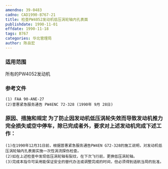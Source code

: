 ```yaml
---
amendno: 39-0483
cadno: CAD1990-B767-21
title: 检查PW4052发动机低压涡轮轴内孔表面
publishdate: 1990-11-01
effdate: 1990-11-18
tags: B767
categories: 华北管理局
author: 陈岳宏
---
```


### 适用范围 
所有的PW4052发动机

### 参考文件
    (1) FAA 90-ANE-27 
    (2)普惠紧急服务通告 PW4ENC 72-328 (1990年 9月 28日) 


### 原因、措施和规定     为了防止因发动机低压涡轮失效而导致发动机推力完全损失或空中停车，除已完成者外，要求对上述发动机完成下述工作： 
    (1)在1990年12月31日前，根据普惠紧急服务通告PW4EN G72-328的施工说明，对发动机低压涡轮轴内孔表面实施一次性涡流探伤检查。
    (2)如在上述检查中发现低压涡轮轴有裂纹，在下次飞行前，更换低压涡轮轴。 
    (3)完成本指令可采用能保证安全的替代办法或调整完成的时间，但必须得到适航当局的批准。


